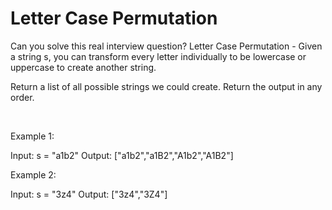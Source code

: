 # Letter Case Permutation

Can you solve this real interview question? Letter Case Permutation - Given a string s, you can transform every letter individually to be lowercase or uppercase to create another string.

Return a list of all possible strings we could create. Return the output in any order.

 

Example 1:


Input: s = "a1b2"
Output: ["a1b2","a1B2","A1b2","A1B2"]


Example 2:


Input: s = "3z4"
Output: ["3z4","3Z4"]